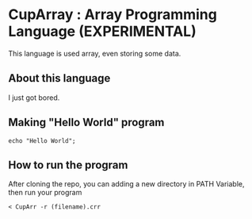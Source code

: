 # CupArray : Array Programming Language (EXPERIMENTAL)
This language is used array, even storing some data.

## About this language
I just got bored.

## Making "Hello World" program
```
echo "Hello World";
```

## How to run the program
After cloning the repo, you can adding a new directory in PATH Variable, then run your program
```
< CupArr -r (filename).crr
```